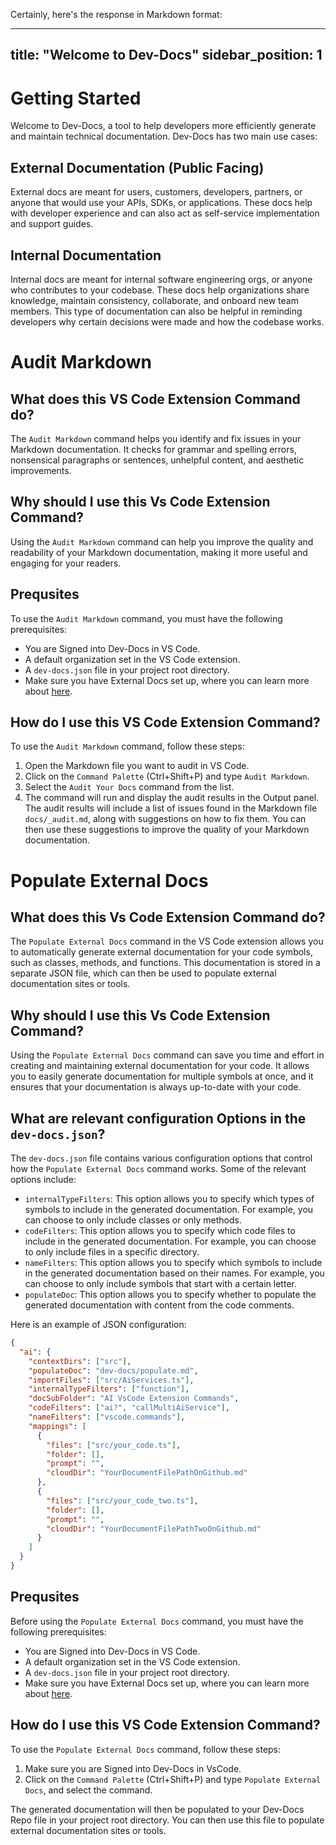 
  
  Certainly, here's the response in Markdown format:

---
title: "Welcome to Dev-Docs"
sidebar_position: 1
---

# Getting Started

Welcome to Dev-Docs, a tool to help developers more efficiently generate and maintain technical documentation. Dev-Docs has two main use cases:

## External Documentation (Public Facing)

External docs are meant for users, customers, developers, partners, or anyone that would use your APIs, SDKs, or applications. These docs help with developer experience and can also act as self-service implementation and support guides.

## Internal Documentation

Internal docs are meant for internal software engineering orgs, or anyone who contributes to your codebase. These docs help organizations share knowledge, maintain consistency, collaborate, and onboard new team members. This type of documentation can also be helpful in reminding developers why certain decisions were made and how the codebase works.

# Audit Markdown

## What does this VS Code Extension Command do?

The `Audit Markdown` command helps you identify and fix issues in your Markdown documentation. It checks for grammar and spelling errors, nonsensical paragraphs or sentences, unhelpful content, and aesthetic improvements.

## Why should I use this Vs Code Extension Command?

Using the `Audit Markdown` command can help you improve the quality and readability of your Markdown documentation, making it more useful and engaging for your readers.

## Prequsites

To use the `Audit Markdown` command, you must have the following prerequisites:

- You are Signed into Dev-Docs in VS Code.
- A default organization set in the VS Code extension.
- A `dev-docs.json` file in your project root directory.
- Make sure you have External Docs set up, where you can learn more about [here](/docs/external%20docs/How%20to%20Get%20Started%20With%20External%20Docs).

## How do I use this VS Code Extension Command?

To use the `Audit Markdown` command, follow these steps:

1. Open the Markdown file you want to audit in VS Code.
2. Click on the `Command Palette` (Ctrl+Shift+P) and type `Audit Markdown`.
3. Select the `Audit Your Docs` command from the list.
4. The command will run and display the audit results in the Output panel. The audit results will include a list of issues found in the Markdown file `docs/_audit.md`, along with suggestions on how to fix them. You can then use these suggestions to improve the quality of your Markdown documentation.

# Populate External Docs

## What does this Vs Code Extension Command do?

The `Populate External Docs` command in the VS Code extension allows you to automatically generate external documentation for your code symbols, such as classes, methods, and functions. This documentation is stored in a separate JSON file, which can then be used to populate external documentation sites or tools.

## Why should I use this Vs Code Extension Command?

Using the `Populate External Docs` command can save you time and effort in creating and maintaining external documentation for your code. It allows you to easily generate documentation for multiple symbols at once, and it ensures that your documentation is always up-to-date with your code.

## What are relevant configuration Options in the `dev-docs.json`?

The `dev-docs.json` file contains various configuration options that control how the `Populate External Docs` command works. Some of the relevant options include:

- `internalTypeFilters`: This option allows you to specify which types of symbols to include in the generated documentation. For example, you can choose to only include classes or only methods.
- `codeFilters`: This option allows you to specify which code files to include in the generated documentation. For example, you can choose to only include files in a specific directory.
- `nameFilters`: This option allows you to specify which symbols to include in the generated documentation based on their names. For example, you can choose to only include symbols that start with a certain letter.
- `populateDoc`: This option allows you to specify whether to populate the generated documentation with content from the code comments.

Here is an example of JSON configuration:

```json
{
  "ai": {
    "contextDirs": ["src"],
    "populateDoc": "dev-docs/populate.md",
    "importFiles": ["src/AiServices.ts"],
    "internalTypeFilters": ["function"],
    "docSubFolder": "AI VsCode Extension Commands",
    "codeFilters": ["ai?", "callMultiAiService"],
    "nameFilters": ["vscode.commands"],
    "mappings": [
      {
        "files": ["src/your_code.ts"],
        "folder": [],
        "prompt": "",
        "cloudDir": "YourDocumentFilePathOnGithub.md"
      },
      {
        "files": ["src/your_code_two.ts"],
        "folder": [],
        "prompt": "",
        "cloudDir": "YourDocumentFilePathTwoOnGithub.md"
      }
    ]
  }
}
```

## Prequsites

Before using the `Populate External Docs` command, you must have the following prerequisites:

- You are Signed into Dev-Docs in VS Code.
- A default organization set in the VS Code extension.
- A `dev-docs.json` file in your project root directory.
- Make sure you have External Docs set up, where you can learn more about [here](/docs/external%20docs/How%20to%20Get%20Started%20With%20External%20Docs).

## How do I use this VS Code Extension Command?

To use the `Populate External Docs` command, follow these steps:

1. Make sure you are Signed into Dev-Docs in VsCode.
2. Click on the `Command Palette` (Ctrl+Shift+P) and type `Populate External Docs`, and select the command.

The generated documentation will then be populated to your Dev-Docs Repo file in your project root directory. You can then use this file to populate external documentation sites or tools.
  
  